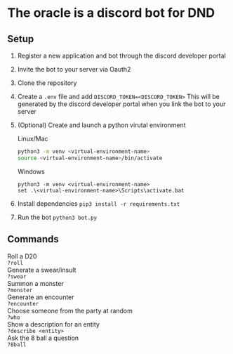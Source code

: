# The oracle is a discord bot for DND

## Setup

1. Register a new application and bot through the discord developer portal
2. Invite the bot to your server via Oauth2
3. Clone the repository
4. Create a  ```.env``` file and add ```DISCORD_TOKEN=<DISCORD_TOKEN>```
    This will be generated by the discord developer portal when you link the bot to your server
5. (Optional) Create and launch a python virutal environment

    Linux/Mac

    ```bash
    python3 -m venv <virtual-environment-name>
    source <virtual-environment-name>/bin/activate
    ```

    Windows

    ```power shell
    python3 -m venv <virtual-environment-name>
    set .\<virtual-environment-name>\Scripts\activate.bat
    ```

6. Install dependencies ```pip3 install -r requirements.txt```
7. Run the bot ```python3 bot.py```

## Commands

Roll a D20  
```?roll```  
Generate a swear/insult  
```?swear```  
Summon a monster  
```?monster```  
Generate an encounter  
```?encounter```  
Choose someone from the party at random  
```?who```  
Show a description for an entity  
```?describe <entity>```  
Ask the 8 ball a question  
```?8ball```  